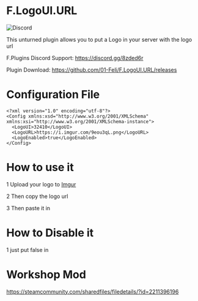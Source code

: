 # F.LogoUI.URL
![Discord](https://img.shields.io/discord/742861338233274418?label=Discord&logo=Discord)

This unturned plugin allows you to put a Logo in your server with the logo url

F.Plugins Discord Support: https://discord.gg/8zded6r

Plugin Download: https://github.com/01-Feli/F.LogoUI.URL/releases
# Configuration File
```
<?xml version="1.0" encoding="utf-8"?>
<Config xmlns:xsd="http://www.w3.org/2001/XMLSchema" xmlns:xsi="http://www.w3.org/2001/XMLSchema-instance">
  <LogoUI>32410</LogoUI>
  <LogoURL>https://i.imgur.com/9eou3qL.png</LogoURL>
  <LogoEnabled>true</LogoEnabled>
</Config>
```

# How to use it

1 Upload your logo to [Imgur](https://imgur.com/)

2 Then copy the logo url

3 Then paste it in <LogoURL>

# How to Disable it
1 just put false in <LogoEnabled>

# Workshop Mod
https://steamcommunity.com/sharedfiles/filedetails/?id=2211396196

